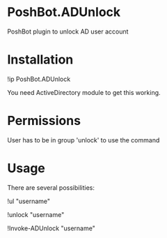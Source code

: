 # PoshBot.ADUnlock

PoshBot plugin to unlock AD user account

# Installation

!ip PoshBot.ADUnlock

You need ActiveDirectory module to get this working.

# Permissions

User has to be in group 'unlock' to use the command

# Usage

There are several possibilities:

!ul "username"
  
!unlock "username"
  
!Invoke-ADUnlock "username"
